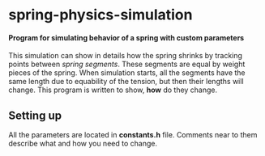 # spring-physics-simulation
#### Program for simulating behavior of a spring with custom parameters

This simulation can show in details how the spring shrinks by tracking points between *spring segments*.
These segments are equal by weight pieces of the spring. When simulation starts, all the segments have the same length due to equability of the tension, but then their lengths will change.
This program is written to show, **how** do they change.

## Setting up
All the parameters are located in **constants.h** file. Comments near to them describe what and how you need to change.
